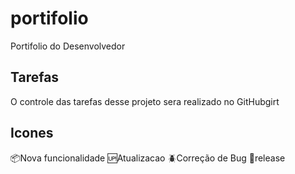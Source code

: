 # portifolio
Portifolio do Desenvolvedor

## Tarefas

O controle das tarefas desse projeto sera realizado no GitHubgirt

## Icones

:package:Nova funcionalidade
:up:Atualizacao
:beetle:Correção de Bug
:checkered_flag:release
